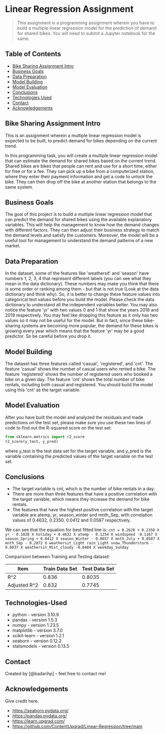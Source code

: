 # Linear Regression Assignment
> This assignment is a programming assignment wherein you have to build a multiple linear regression model for the prediction of demand for shared bikes. You will need to submit a Jupyter notebook for the same.


## Table of Contents
* [Bike Sharing Assignment Intro](#bike-sharing-assignment-intro)
* [Business Goals](#business-goals)
* [Data Preparation](#data-preparation)
* [Model Building](#model-building)
* [Model Evaluation](#model-evaluation)
* [Conclusions](#conclusions)
* [Technologies Used](#technologies-used)
* [Contact](#contact)
* [Acknowledgements](#acknowledgements)

<!-- You can include any other section that is pertinent to your problem -->
## Bike Sharing Assignment Intro
This is an assignment wherein a multiple linear regression model is expected to be built, to predict demand for bikes depending on the current trend.

In this programming task, you will create a multiple linear regression model that can estimate the demand for shared bikes based on the current trend. Shared bikes are bikes that people can rent and use for a short time, either for free or for a fee. They can pick up a bike from a computerized station, where they enter their payment information and get a code to unlock the bike. They can then drop off the bike at another station that belongs to the same system.

## Business Goals
The goal of this project is to build a multiple linear regression model that can predict the demand for shared bikes using the available explanatory variables. This will help the management to know how the demand changes with different factors. They can then adjust their business strategy to match the demand levels and satisfy the customers. Moreover, the model will be a useful tool for management to understand the demand patterns of a new market.

##  Data Preparation
In the dataset, some of the features like 'weathersit' and 'season' have numbers 1, 2, 3, 4 that represent different labels (you can see what they mean in the data dictionary). These numbers may make you think that there is some order or ranking among them - but that is not true (Look at the data dictionary and think why). So, it is better to change these feature values into categorical text values before you build the model. Please check the data dictionary to understand all the independent variables better. You may also notice the feature 'yr' with two values 0 and 1 that show the years 2018 and 2019 respectively. You may feel like dropping this feature as it only has two values so it may not be useful for the model. But in fact, since these bike-sharing systems are becoming more popular, the demand for these bikes is growing every year which means that the feature 'yr' may be a good predictor. So be careful before you drop it.

## Model Building
The dataset has three features called 'casual', 'registered', and 'cnt'. The feature 'casual' shows the number of casual users who rented a bike. The feature 'registered' shows the number of registered users who booked a bike on a given day. The feature 'cnt' shows the total number of bike rentals, including both casual and registered. You should build the model using this 'cnt' as the target variable.

## Model Evaluation
After you have built the model and analyzed the residuals and made predictions on the test set, please make sure you use these two lines of code to find out the R-squared score on the test set:

```python
from sklearn.metrics import r2_score
r2_score(y_test, y_pred)
```

where y_test is the test data set for the target variable, and y_pred is the variable containing the predicted values of the target variable on the test set.


## Conclusions
- The target variable is cnt, which is the number of bike rentals in a day.
- There are more than three features that have a positive correlation with the target variable, which means they increase the demand for bike rentals.
- The features that have the highest positive correlation with the target variable are atemp, yr, season_winter and mnth_Sep, with correlation values of 0.4632, 0.2350, 0.0412 and 0.0587 respectively.

We can see that the equation for best fitted line is:
```cnt = 0.2620 + 0.2350 X yr - 0.1028 X holiday + 0.4632 X atemp - 0.1254 X windspeed -0.1167 X season_Spring + 0.0412 X season_Winter - 0.0657 X mnth_July + 0.0587 X mnth_Sep - 0.2872 X weathersit_Light rain_Light snow_Thunderstorm - 0.0837 X weathersit_Mist_cloudy -0.0484 X weekday_Sunday```

Comparision between Training and Testing dataset:

| **Item**          | **Train Data Set** | **Test Data Set** |
| ----------------- | -------------- | ------------- |
| R^2               |   0.836        | 0.8035        |
| Adjusted R^2      |   0.832        | 0.7745        |

## Technologies-Used
- python - version 3.10.9
- pandas - version 1.5.3
- numpy - version 1.23.5
- matplotlib - version 3.7.0
- scikit-learn - version 1.2.1
- seaborn - version 0.12.2
- statsmodels - version 0.13.5

## Contact
Created by [@badarihp] - feel free to contact me!

## Acknowledgements
Give credit here.
- https://seaborn.pydata.org/
- https://pandas.pydata.org/
- https://learn.upgrad.com/
- https://github.com/ContentUpgrad/Linear-Regression/tree/main 
